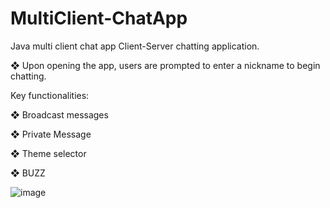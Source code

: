 # MultiClient-ChatApp
Java multi client chat app 
Client-Server chatting application.

  ❖ Upon opening the app, users are prompted to enter a nickname to begin chatting.
  
Key functionalities: 

  ❖ Broadcast messages
  
  ❖ Private Message
  
  ❖ Theme selector
  
  ❖ BUZZ
  
  ![image](https://user-images.githubusercontent.com/89385612/168600404-680b524c-c3c9-48e3-a658-78cd9035949e.png)

